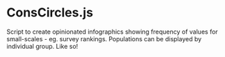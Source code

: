 # ConsCircles.js

Script to create opinionated infographics showing frequency of values for small-scales - eg. survey rankings. Populations can be displayed by individual group. Like so!

<div class="cons-circles"></div>
<script src="/dist/ConsCircles.js" type="module"></script>
<script>const g = new ConsCircles({
    labels: ["Disagree","Agree"],
    caption : "Example",
    colors: ["crimson","lightpink","gold","maroon","lightsteelblue","mediumseagreen"],
    showCaption: true,
    extFont: "https://thiscovery-public-assets.s3.eu-west-1.amazonaws.com/fonts/fonts.css",
    fontFamily: `"thisco_Brown", "Brown-Regular", Arial, "Helvetica Neue", Helvetica, sans-serif`,
    nStyle : "all"
});
g.init();</script>
